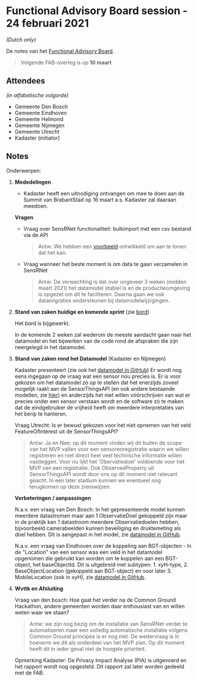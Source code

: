 # Functional Advisory Board session - 24 februari 2021

_(Dutch only)_

De notes van het [Functional Advisory Board](../FAB.md).

> Volgende FAB-overleg is op **10 maart**

## Attendees

_(in alfabetische volgorde)_

- Gemeente Den Bosch
- Gemeente Eindhoven
- Gemeente Helmond
- Gemeente Nijmegen
- Gemeente Utrecht
- Kadaster (initiator)
 
## Notes

Onderwerpen:

1. **Mededelingen**
    - Kadaster heeft een uitnodiging ontvangen om mee te doen aan de Summit van BrabantStad op 16 maart a.s. Kadaster zal daaraan meedoen.
   
    **Vragen**
    
    - Vraag over SensRNet functionaliteit: bulkimport met een csv bestand via de API
    
      > Antw: We hebben een [voorbeeld](https://github.com/kadaster-labs/sensrnet-registry-backend/tree/main/examples) ontwikkeld om aan te tonen dat het kan.
    
    - Vraag wanneer het beste moment is om data te gaan verzamelen in SensRNet
    
      > Antw: De verwachting is dat over ongeveer 3 weken (midden maart 2021) het datamodel stabiel is en de productieomgeving is opgezet om dit te faciliteren. Daarna gaan we ook datamigraties ondersteunen bij datamodelwijzigingen.
   
2. **Stand van zaken huidige en komende sprint** (zie [bord](https://github.com/orgs/kadaster-labs/projects/1))
   
    Het bord is bijgewerkt.
   
    In de komende 2 weken zal wederom de meeste aandacht gaan naar het datamodel en het bijwerken van de code rond de afspraken die zijn neergelegd in het datamodel.
   
3. **Stand van zaken rond het Datamodel** (Kadaster en Nijmegen)
   
    Kadaster presenteert (zie ook het [datamodel in GitHub](https://github.com/kadaster-labs/sensrnet-home/blob/118-latest-datamodel/docs/Model.md#views))
    Er wordt nog eens ingegaan op de vraag wat een sensor nou precies is. Er is voor gekozen om het datamodel zó op te stellen dat het enerzijds zoveel mogelijk raakt aan de SensorThingsAPI (en ook andere bestaande modellen, zie [hier](https://kadaster-labs.github.io/sensrnet-home/Model/)) en anderzijds het niet willen vóórschrijven van wat er precies onder een sensor verstaan wordt en de software zó te maken dat de eindgebruiker de vrijheid heeft om meerdere interpretaties van het berip te hanteren.
   
    Vraag Utrecht: Is er bewust gekozen voor het niet opnemen van het veld FeatureOfInterest uit de SensorThingsAPI? 
   
      > Antw: Ja en Nee; op dit moment vinden wij dit buiten de scope van het MVP vallen voor een sensorenregistratie waarin we willen registreren en niet direct heel veel technische informatie willen vastleggen. Voor nu lijkt het 'Obervatiedoel' voldoende voor het MVP van een registratie. Ook ObservedProperty uit SensorThingsAPI wordt door ons op dit moment niet relevant geacht. In een later stadium kunnen we eventueel nog terugkomen op deze zienswijzen.

    **Verbeteringen / aanpassingen**
   
     N.a.v. een vraag van Den Bosch: In het gepresenteerde model kunnen meerdere datastromen maar aan 1 ObservatieDoel gekoppeld zijn maar in de praktijk kan 1 datastroom meerdere Observatiedoelen hebben, bijvoorbeeld camerabeelden kunnen beveiliging én druktemeting als doel hebben. Dit is aangepast in het model, zie [datamodel in GitHub](https://github.com/kadaster-labs/sensrnet-home/blob/118-latest-datamodel/docs/Model.md#views).
   
     N.a.v. een vraag van Eindhoven over de koppeling aan BGT-objecten - In de "Location" van een sensor was een veld in het datamodel opgenomen die gebruikt kan worden om te koppelen aan een BGT-object, het baseObjectId. Dit is uitgebreid met subtypen: 1. xyH-type, 2. BaseObjectLocation (gekoppeld aan BGT-object) en voor later 3. MobileLocation (ook in xyH), zie [datamodel in GitHub](https://github.com/kadaster-labs/sensrnet-home/blob/118-latest-datamodel/docs/Model.md#views).

4. **Wvttk en Afsluiting**
   
    Vraag van den bosch: Hoe gaat het verder na de Common Ground Hackathon, andere gemeenten worden daar enthousiast van en willen weten waar we staan? 
   
      > Antw: we zijn nog bezig om de installatie van SensRNet verder te automatiseren maar een volledig automatische installatie volgens Common Ground principes is er nog niet. De wedervraag is in hoeverre we dit als onderdeel van het MVP zien. Op dit moment heeft dit in ieder geval niet de hoogste prioriteit.
   
    Opmerking Kadaster: De Privacy Impact Analyse (PIA) is uitgevoerd en het rapport wordt nog opgesteld. Dit rapport zal later worden gedeeld met de FAB.
   



